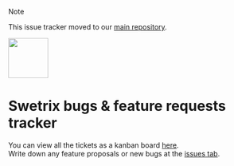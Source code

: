 > [!NOTE]
> This issue tracker moved to our [main repository](https://github.com/Swetrix/swetrix/issues).

<picture>
  <source media="(prefers-color-scheme: dark)" srcset="https://swetrix.com/assets/logo_white.png">
  <img alt="" src="https://swetrix.com/assets/logo_blue.png" height="80">
</picture>

# Swetrix bugs & feature requests tracker
You can view all the tickets as a kanban board [here](https://github.com/orgs/Swetrix/projects/7).\
Write down any feature proposals or new bugs at the [issues tab](https://github.com/Swetrix/roadmap/issues).
